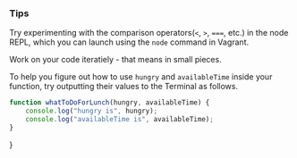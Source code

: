 ### Tips
Try experimenting with the comparison operators(`<`, `>`, `===`, etc.) in the node REPL, which you can launch using the `node` command in Vagrant.

Work on your code iteratiely - that means in small pieces.

To help you figure out how to use `hungry` and `availableTime` inside your function, try outputting their values to the Terminal as follows.

```javascript
function whatToDoForLunch(hungry, availableTime) {
	console.log("hungry is", hungry);
	console.log("availableTime is", availableTime);
}
```
}